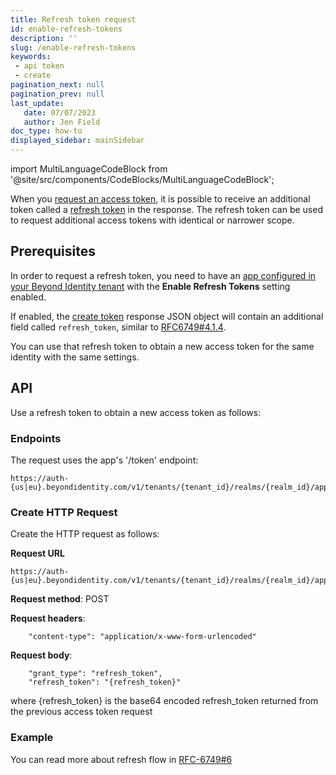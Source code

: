 ```yaml
---
title: Refresh token request
id: enable-refresh-tokens
description: ''
slug: /enable-refresh-tokens
keywords: 
 - api token
 - create
pagination_next: null
pagination_prev: null
last_update: 
   date: 07/07/2023
   author: Jen Field
doc_type: how-to
displayed_sidebar: mainSidebar
---
```


import MultiLanguageCodeBlock from '@site/src/components/CodeBlocks/MultiLanguageCodeBlock';


When you [request an access token](/docs/next/create-api-token#api), it is possible to receive an additional token called a [refresh token](https://datatracker.ietf.org/doc/html/rfc6749#section-1.5) in the response.  The refresh token can be used to request additional access tokens with identical or narrower scope.  

## Prerequisites

In order to request a refresh token, you need to have an [app configured in your Beyond Identity tenant](/docs/next/add-an-application) with the **Enable Refresh Tokens** setting enabled.  

If enabled, the [create token](/docs/next/create-api-token#api) response JSON object will contain an additional field called `refresh_token`, similar to [RFC6749#4.1.4](https://datatracker.ietf.org/doc/html/rfc6749#section-4.1.4).  

You can use that refresh token to obtain a new access token for the same identity with the same settings.

## API

Use a refresh token to obtain a new access token as follows:  

### Endpoints

The request uses the app's '/token' endpoint:  

```plaintext
https://auth-{us|eu}.beyondidentity.com/v1/tenants/{tenant_id}/realms/{realm_id}/applications/{application_id}/token  
```

### Create HTTP Request

Create the HTTP request as follows:  

**Request URL**

```plaintext
https://auth-{us|eu}.beyondidentity.com/v1/tenants/{tenant_id}/realms/{realm_id}/applications/{application_id}/token  
```

**Request method**: POST  

**Request headers**:

```plaintext
    "content-type": "application/x-www-form-urlencoded"
```

**Request body**:  

```plaintext
    "grant_type": "refresh_token",
    "refresh_token": "{refresh_token}"
```
where {refresh_token} is the base64 encoded refresh_token returned from the previous access token request  

### Example

<MultiLanguageCodeBlock
curl='curl "https://auth-$(REGION).beyondidentity.com/v1/tenants/$(TENANT_ID)/realms/$(REALM_ID)/applications/$(APPLICATION_ID)/token" \
-X POST \
-H "Content-Type: application/x-www-form-urlencoded" \
-d "grant_type=refresh_token&refresh_token=$(REFRESH_TOKEN)"'
title="/token"
/>

You can read more about refresh flow in [RFC-6749#6](https://datatracker.ietf.org/doc/html/rfc6749#section-6)